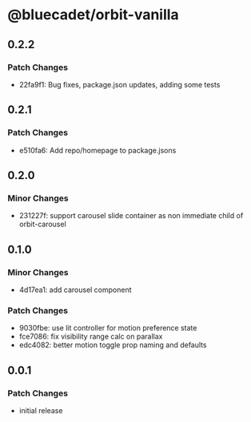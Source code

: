 # @bluecadet/orbit-vanilla

## 0.2.2

### Patch Changes

- 22fa9f1: Bug fixes, package.json updates, adding some tests

## 0.2.1

### Patch Changes

- e510fa6: Add repo/homepage to package.jsons

## 0.2.0

### Minor Changes

- 231227f: support carousel slide container as non immediate child of orbit-carousel

## 0.1.0

### Minor Changes

- 4d17ea1: add carousel component

### Patch Changes

- 9030fbe: use lit controller for motion preference state
- fce7086: fix visibility range calc on parallax
- edc4082: better motion toggle prop naming and defaults

## 0.0.1

### Patch Changes

- initial release
